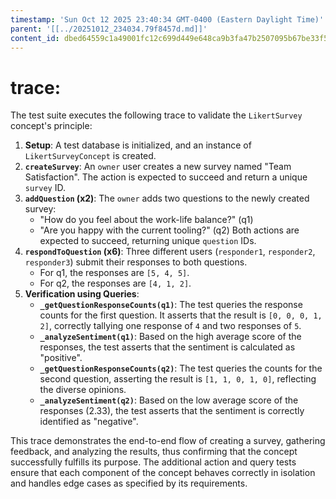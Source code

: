 ```yaml
---
timestamp: 'Sun Oct 12 2025 23:40:34 GMT-0400 (Eastern Daylight Time)'
parent: '[[../20251012_234034.79f8457d.md]]'
content_id: dbed64559c1a49001fc12c699d449e648ca9b3fa47b2507095b67be33f55cdef
---
```


# trace:

The test suite executes the following trace to validate the `LikertSurvey` concept's principle:

1. **Setup**: A test database is initialized, and an instance of `LikertSurveyConcept` is created.
2. **`createSurvey`**: An `owner` user creates a new survey named "Team Satisfaction". The action is expected to succeed and return a unique `survey` ID.
3. **`addQuestion` (x2)**: The `owner` adds two questions to the newly created survey:
   * "How do you feel about the work-life balance?" (q1)
   * "Are you happy with the current tooling?" (q2)
     Both actions are expected to succeed, returning unique `question` IDs.
4. **`respondToQuestion` (x6)**: Three different users (`responder1`, `responder2`, `responder3`) submit their responses to both questions.
   * For q1, the responses are `[5, 4, 5]`.
   * For q2, the responses are `[4, 1, 2]`.
5. **Verification using Queries**:
   * **`_getQuestionResponseCounts(q1)`**: The test queries the response counts for the first question. It asserts that the result is `[0, 0, 0, 1, 2]`, correctly tallying one response of `4` and two responses of `5`.
   * **`_analyzeSentiment(q1)`**: Based on the high average score of the responses, the test asserts that the sentiment is calculated as "positive".
   * **`_getQuestionResponseCounts(q2)`**: The test queries the counts for the second question, asserting the result is `[1, 1, 0, 1, 0]`, reflecting the diverse opinions.
   * **`_analyzeSentiment(q2)`**: Based on the low average score of the responses (2.33), the test asserts that the sentiment is correctly identified as "negative".

This trace demonstrates the end-to-end flow of creating a survey, gathering feedback, and analyzing the results, thus confirming that the concept successfully fulfills its purpose. The additional action and query tests ensure that each component of the concept behaves correctly in isolation and handles edge cases as specified by its requirements.
